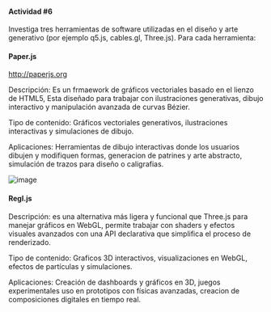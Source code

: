 #### Actividad #6

Investiga tres herramientas de software utilizadas en el diseño y arte generativo (por ejemplo q5.js, cables.gl, Three.js). Para cada herramienta:
#### Paper.js 
http://paperjs.org

Descripción: Es un frmaework de gráficos vectoriales basado en el lienzo de HTML5, Esta diseñado para trabajar con ilustraciones generativas, dibujo interactivo y manipulación avanzada de curvas Bézier. 

Tipo de contenido: Gráficos vectoriales generativos, ilustraciones interactivas y simulaciones de dibujo.

Aplicaciones: Herramientas de dibujo interactivas donde los usuarios dibujen y modifiquen formas, generacion de patrines y arte abstracto, simulación de trazos para diseño o caligrafias. 

![image](https://github.com/user-attachments/assets/080ebdb9-3c90-4529-a1ac-72d69196a933)

#### Regl.js 

Descripción: es una alternativa más ligera y funcional que Three.js para manejar gráficos en WebGL, permite trabajar con shaders y efectos visuales avanzados con una API declarativa que simplifica el proceso de renderizado.

Tipo de contenido: Graficos 3D interactivos, visualizaciones en WebGL, efectos de partículas y simulaciones. 

Aplicaciones: Creación de dashboards y gráficos en 3D, juegos experimentales uso en prototipos con físicas avanzadas, creacion de composiciones digitales en tiempo real. 


